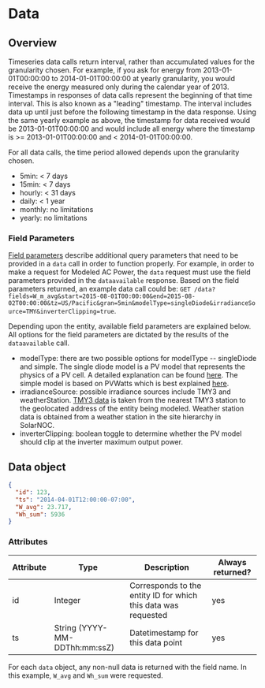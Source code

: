 # Data

## Overview

Timeseries data calls return interval, rather than accumulated values for the granularity chosen. For example, if you ask for energy from 2013-01-01T00:00:00 to 2014-01-01T00:00:00 at yearly granularity, you would receive the energy measured only during the calendar year of 2013. Timestamps in responses of data calls represent the beginning of that time interval. This is also known as a "leading" timestamp. The interval includes data up until just before the following timestamp in the data response. Using the same yearly example as above, the timestamp for data received would be 2013-01-01T00:00:00 and would include all energy where the timestamp is >= 2013-01-01T00:00:00 and < 2014-01-01T00:00:00.

For all data calls, the time period allowed depends upon the granularity chosen.

* 5min: < 7 days
* 15min: < 7 days
* hourly: < 31 days
* daily: < 1 year
* monthly: no limitations
* yearly: no limitations

### Field Parameters

[Field parameters](#field-parameters) describe additional query parameters that need to be provided in a `data` call in order to function properly. For example, in order to make a request for Modeled AC Power, the `data` request must use the field parameters provided in the `dataavailable` response. Based on the field parameters returned, an example data call could be: `GET /data?fields=W_m_avg&start=2015-08-01T00:00:00&end=2015-08-02T00:00:00&tz=US/Pacific&gran=5min&modelType=singleDiode&irradianceSource=TMY&inverterClipping=true`.

Depending upon the entity, available field parameters are explained below. All options for the field parameters are dictated by the results of the `dataavailable` call.

* modelType: there are two possible options for modelType -- singleDiode and simple. The single diode model is a PV model that represents the physics of a PV cell. A detailed explanation can be found [here](https://pvpmc.sandia.gov/modeling-steps/2-dc-module-iv/diode-equivalent-circuit-models/). The simple model is based on PVWatts which is best explained [here](https://pvpmc.sandia.gov/modeling-steps/2-dc-module-iv/point-value-models/pvwatts/).
* irradianceSource: possible irradiance sources include TMY3 and weatherStation. [TMY3 data](http://rredc.nrel.gov/solar/old_data/nsrdb/1991-2005/tmy3/) is taken from the nearest TMY3 station to the geolocated address of the entity being modeled. Weather station data is obtained from a weather station in the site hierarchy in SolarNOC.
* inverterClipping: boolean toggle to determine whether the PV model should clip at the inverter maximum output power.

## Data object

```json
{
  "id": 123,
  "ts": "2014-04-01T12:00:00-07:00",
  "W_avg": 23.717,
  "Wh_sum": 5936
}
```

### Attributes

Attribute | Type| Description | Always returned?
---|---|---|---
id | Integer | Corresponds to the entity ID for which this data was requested | yes
ts | String (YYYY-MM-DDThh:mm:ssZ) | Datetimestamp for this data point | yes

For each `data` object, any non-null data is returned with the field name. In this example, `W_avg` and `Wh_sum` were requested.
